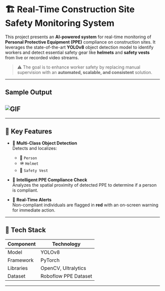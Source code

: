 # 🏗️ Real-Time Construction Site Safety Monitoring System

This project presents an **AI-powered system** for real-time monitoring of **Personal Protective Equipment (PPE)** compliance on construction sites. It leverages the state-of-the-art **YOLOv8** object detection model to identify workers and detect essential safety gear like **helmets** and **safety vests** from live or recorded video streams.

> ⚠️ The goal is to enhance worker safety by replacing manual supervision with an **automated, scalable, and consistent** solution.

---
## Sample Output
![GIF](output_ppe.gif)
---

---

## 🚀 Key Features

- 🎯 **Multi-Class Object Detection**  
  Detects and localizes:
  - 👷 `Person`
  - 🪖 `Helmet`
  - 🦺 `Safety Vest`

- 🧠 **Intelligent PPE Compliance Check**  
  Analyzes the spatial proximity of detected PPE to determine if a person is compliant.

- 🚨 **Real-Time Alerts**  
  Non-compliant individuals are flagged in **red** with an on-screen warning for immediate action.

---

## 🧰 Tech Stack

| Component     | Technology       |
|---------------|------------------|
| Model         | YOLOv8           |
| Framework     | PyTorch          |
| Libraries     | OpenCV, Ultralytics |
| Dataset       | Roboflow PPE Dataset |

---
